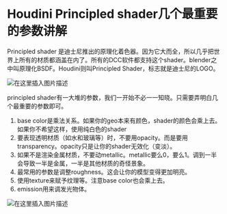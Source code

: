 # Houdini Principled shader几个最重要的参数讲解

Principled shader 是迪士尼推出的原理化着色器。因为它大而全，所以几乎把世界上所有的材质都涵盖在内了。所有的DCC软件都支持这个shader。blender之中叫原理化BSDF。Houdini则叫Principled Shader，标志就是迪士尼的LOGO。

![在这里插入图片描述](https://img-blog.csdnimg.cn/862cd649fe4243a3bfa93ebbcd124c5c.png)

principled shader有一大堆的参数，我们一开始不必一一知晓。只需要弄明白几个最重要的参数即可。

1. base color是乘法关系。如果你的geo本来有颜色，shader的颜色会乘上去。如果你不希望这样，使用纯白色的shader
2. 要表现透明材质（如水和玻璃等）时，不要用opacity。而是要用transparency。opacity只是让你的shader无效化（变淡）。
3. 如果不是渲染金属材质，不要动metallic。metallic要么0，要么1。调到一半会导致一半是金属，一半是其他材质的奇怪景象。
4. 最常用的参数是调整roughness。这会让你的模型变得更加明亮。
5. 使用texture来赋予纹理等。注意base color也会乘上去。
6. emission用来调发光物体。



![在这里插入图片描述](https://img-blog.csdnimg.cn/9bd98481671b4e08bfdc8e47cb0f57bf.png)
